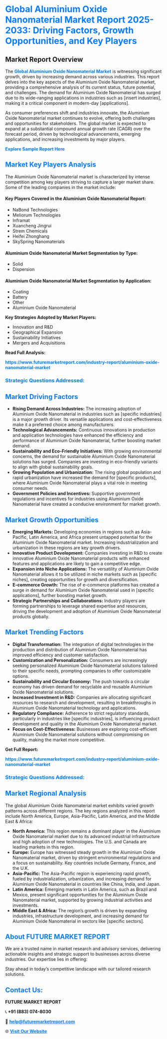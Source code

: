 <h1 style="color: #007BFF;">Global Aluminium Oxide Nanomaterial Market Report 2025-2033: Driving Factors, Growth Opportunities, and Key Players</h1>

<section id="overview">
<h2>Market Report Overview</h2>
<p>The <a href="https://www.futuremarketreport.com/industry-report/aluminium-oxide-nanomaterial-market" style="color: #007BFF; text-decoration: none;"><strong>Global Aluminium Oxide Nanomaterial Market</strong></a> is witnessing significant growth, driven by increasing demand across various industries. This report delves into the key aspects of the Aluminium Oxide Nanomaterial market, providing a comprehensive analysis of its current status, future potential, and challenges. The demand for Aluminium Oxide Nanomaterial has surged due to its wide-ranging applications in industries such as [insert industries], making it a critical component in modern-day [applications].</p>
<p>As consumer preferences shift and industries innovate, the Aluminium Oxide Nanomaterial market continues to evolve, offering both challenges and opportunities for stakeholders. The global market is expected to expand at a substantial compound annual growth rate (CAGR) over the forecast period, driven by technological advancements, emerging applications, and increasing investments by major players.</p>
</section>

<section id="overview">
<p><a href="https://www.futuremarketreport.com/request-sample/reportId=111457" style="color: #007BFF; text-decoration: none;"><strong>Explore Sample Report Here</strong></a></p>
</section>

<section id="key-players">
<h2 style="color: #007BFF;">Market Key Players Analysis</h2>
<p>The Aluminium Oxide Nanomaterial market is characterized by intense competition among key players striving to capture a larger market share. Some of the leading companies in the market include:</p>
<h4>Key Players Covered in the Aluminium Oxide Nanomaterial Report:</h4>
<ul><li>NaBond Technologies</li><li>Meliorum Technologies</li><li>Inframat</li><li>Xuancheng Jingrui</li><li>Strem Chemicals</li><li>Heifei Zhonghang</li><li>SkySpring Nanomaterials</li></ul>
<h4>Aluminium Oxide Nanomaterial Market Segmentation by Type:</h4>
<ul><li>Solid</li><li>Dispersion</li></ul>

<h4>Aluminium Oxide Nanomaterial Market Segmentation by Application:</h4>
<ul><li>Coating</li><li>Battery</li><li>Other</li><li>Aluminium Oxide Nanomaterial</li></ul>
<p><strong>Key Strategies Adopted by Market Players:</strong></p>
<ul>
<li>Innovation and R&D</li>
<li>Geographical Expansion</li>
<li>Sustainability Initiatives</li>
<li>Mergers and Acquisitions</li>
</ul>
</section>

<section>
<p><strong>Read Full Analysis: </strong></p><a href="https://www.futuremarketreport.com/industry-report/aluminium-oxide-nanomaterial-market" style="color: #007BFF; text-decoration: none;"><strong>https://www.futuremarketreport.com/industry-report/aluminium-oxide-nanomaterial-market</strong></a>
<h3 style="color: #007BFF;">Strategic Questions Addressed:</h3>
</section>

<section id="driving-factors">
<h2 style="color: #007BFF;">Market Driving Factors</h2>
<ul>
<li><strong>Rising Demand Across Industries:</strong> The increasing adoption of Aluminium Oxide Nanomaterial in industries such as [specific industries] is a major growth driver. Its versatile applications and cost-effectiveness make it a preferred choice among manufacturers.</li>
<li><strong>Technological Advancements:</strong> Continuous innovations in production and application technologies have enhanced the efficiency and performance of Aluminium Oxide Nanomaterial, further boosting market demand.</li>
<li><strong>Sustainability and Eco-Friendly Initiatives:</strong> With growing environmental concerns, the demand for sustainable Aluminium Oxide Nanomaterial solutions has surged. Companies are investing in eco-friendly variants to align with global sustainability goals.</li>
<li><strong>Growing Population and Urbanization:</strong> The rising global population and rapid urbanization have increased the demand for [specific products], where Aluminium Oxide Nanomaterial plays a vital role in meeting consumer needs.</li>
<li><strong>Government Policies and Incentives:</strong> Supportive government regulations and incentives for industries using Aluminium Oxide Nanomaterial have created a conducive environment for market growth.</li>
</ul>
</section>

<section id="growth-opportunities">
<h2 style="color: #007BFF;">Market Growth Opportunities</h2>
<ul>
<li><strong>Emerging Markets:</strong> Developing economies in regions such as Asia-Pacific, Latin America, and Africa present untapped potential for the Aluminium Oxide Nanomaterial market. Increasing industrialization and urbanization in these regions are key growth drivers.</li>
<li><strong>Innovative Product Development:</strong> Companies investing in R&D to create innovative Aluminium Oxide Nanomaterial products with enhanced features and applications are likely to gain a competitive edge.</li>
<li><strong>Expansion into Niche Applications:</strong> The versatility of Aluminium Oxide Nanomaterial allows it to be utilized in niche markets such as [specific niches], creating opportunities for growth and diversification.</li>
<li><strong>E-commerce Growth:</strong> The rise of e-commerce platforms has created a surge in demand for Aluminium Oxide Nanomaterial used in [specific applications], further boosting market growth.</li>
<li><strong>Strategic Partnerships and Collaborations:</strong> Industry players are forming partnerships to leverage shared expertise and resources, driving the development and adoption of Aluminium Oxide Nanomaterial products globally.</li>
</ul>
</section>

<section id="trending-factors">
<h2 style="color: #007BFF;">Market Trending Factors</h2>
<ul>
<li><strong>Digital Transformation:</strong> The integration of digital technologies in the production and distribution of Aluminium Oxide Nanomaterial has improved efficiency and customer satisfaction.</li>
<li><strong>Customization and Personalization:</strong> Consumers are increasingly seeking personalized Aluminium Oxide Nanomaterial solutions tailored to their specific needs, prompting companies to offer customizable options.</li>
<li><strong>Sustainability and Circular Economy:</strong> The push towards a circular economy has driven demand for recyclable and reusable Aluminium Oxide Nanomaterial solutions.</li>
<li><strong>Increased Investment in R&D:</strong> Companies are allocating significant resources to research and development, resulting in breakthroughs in Aluminium Oxide Nanomaterial technology and applications.</li>
<li><strong>Regulatory Compliance:</strong> Adherence to strict regulatory standards, particularly in industries like [specific industries], is influencing product development and quality in the Aluminium Oxide Nanomaterial market.</li>
<li><strong>Focus on Cost-Effectiveness:</strong> Businesses are exploring cost-efficient Aluminium Oxide Nanomaterial solutions without compromising on quality, making the market more competitive.</li>
</ul>
</section>

<section>
<p><strong>Get Full Report: </strong></p><a href="https://www.futuremarketreport.com/industry-report/aluminium-oxide-nanomaterial-market" style="color: #007BFF; text-decoration: none;"><strong>https://www.futuremarketreport.com/industry-report/aluminium-oxide-nanomaterial-market</strong></a>
<h3 style="color: #007BFF;">Strategic Questions Addressed:</h3>
</section>


<section id="regional-analysis">
<h2 style="color: #007BFF;">Market Regional Analysis</h2>
<p>The global Aluminium Oxide Nanomaterial market exhibits varied growth patterns across different regions. The key regions analyzed in this report include North America, Europe, Asia-Pacific, Latin America, and the Middle East & Africa:</p>
<ul>
<li><strong>North America:</strong> This region remains a dominant player in the Aluminium Oxide Nanomaterial market due to its advanced industrial infrastructure and high adoption of new technologies. The U.S. and Canada are leading markets in this region.</li>
<li><strong>Europe:</strong> Europe has witnessed steady growth in the Aluminium Oxide Nanomaterial market, driven by stringent environmental regulations and a focus on sustainability. Key countries include Germany, France, and the U.K.</li>
<li><strong>Asia-Pacific:</strong> The Asia-Pacific region is experiencing rapid growth, fueled by industrialization, urbanization, and increasing demand for Aluminium Oxide Nanomaterial in countries like China, India, and Japan.</li>
<li><strong>Latin America:</strong> Emerging markets in Latin America, such as Brazil and Mexico, present significant opportunities for the Aluminium Oxide Nanomaterial market, supported by growing industrial activities and investments.</li>
<li><strong>Middle East & Africa:</strong> The region’s growth is driven by expanding industries, infrastructure development, and increasing demand for Aluminium Oxide Nanomaterial in sectors like [specific sectors].</li>
</ul>
</section>

<footer>
<h2 style="color: #007BFF;">About FUTURE MARKET REPORT</h2>
<p>We are a trusted name in market research and advisory services, delivering actionable insights and strategic support to businesses across diverse industries. Our expertise lies in offering:</p>

<p>Stay ahead in today’s competitive landscape with our tailored research solutions.</p>

<h2 style="color: #007BFF;">Contact Us:</h2>
<p><strong>FUTURE MARKET REPORT</strong></p>
<p>📞 <strong>+91 (883) 074-8030</strong></p>
<p>📧 <strong><a href="mailto:help@futuremarketreport.com" style="color: #007BFF;">help@futuremarketreport.com</a></strong></p>
<p>🌐 <strong><a href="https://www.futuremarketreport.com/" style="color: #007BFF;">Visit Our Website</a></strong></p>
</footer>